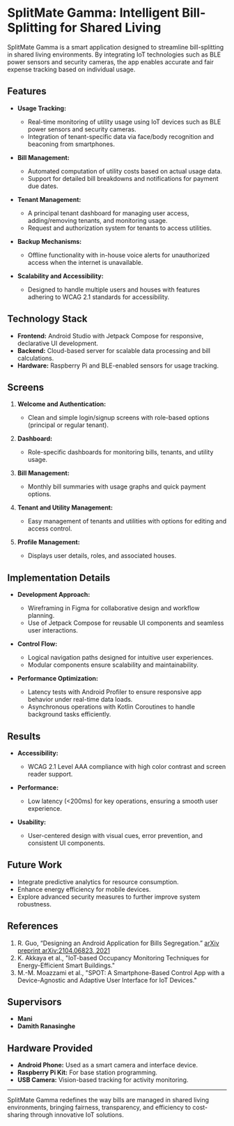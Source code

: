 # SplitMate Gamma: Intelligent Bill-Splitting for Shared Living

SplitMate Gamma is a smart application designed to streamline bill-splitting in shared living environments. By integrating IoT technologies such as BLE power sensors and security cameras, the app enables accurate and fair expense tracking based on individual usage.

## Features

- **Usage Tracking:**
  - Real-time monitoring of utility usage using IoT devices such as BLE power sensors and security cameras.
  - Integration of tenant-specific data via face/body recognition and beaconing from smartphones.

- **Bill Management:**
  - Automated computation of utility costs based on actual usage data.
  - Support for detailed bill breakdowns and notifications for payment due dates.

- **Tenant Management:**
  - A principal tenant dashboard for managing user access, adding/removing tenants, and monitoring usage.
  - Request and authorization system for tenants to access utilities.

- **Backup Mechanisms:**
  - Offline functionality with in-house voice alerts for unauthorized access when the internet is unavailable.

- **Scalability and Accessibility:**
  - Designed to handle multiple users and houses with features adhering to WCAG 2.1 standards for accessibility.

## Technology Stack

- **Frontend:** Android Studio with Jetpack Compose for responsive, declarative UI development.
- **Backend:** Cloud-based server for scalable data processing and bill calculations.
- **Hardware:** Raspberry Pi and BLE-enabled sensors for usage tracking.

## Screens

1. **Welcome and Authentication:**
   - Clean and simple login/signup screens with role-based options (principal or regular tenant).

2. **Dashboard:**
   - Role-specific dashboards for monitoring bills, tenants, and utility usage.

3. **Bill Management:**
   - Monthly bill summaries with usage graphs and quick payment options.

4. **Tenant and Utility Management:**
   - Easy management of tenants and utilities with options for editing and access control.

5. **Profile Management:**
   - Displays user details, roles, and associated houses.

## Implementation Details

- **Development Approach:**
  - Wireframing in Figma for collaborative design and workflow planning.
  - Use of Jetpack Compose for reusable UI components and seamless user interactions.

- **Control Flow:**
  - Logical navigation paths designed for intuitive user experiences.
  - Modular components ensure scalability and maintainability.

- **Performance Optimization:**
  - Latency tests with Android Profiler to ensure responsive app behavior under real-time data loads.
  - Asynchronous operations with Kotlin Coroutines to handle background tasks efficiently.

## Results

- **Accessibility:**
  - WCAG 2.1 Level AAA compliance with high color contrast and screen reader support.

- **Performance:**
  - Low latency (<200ms) for key operations, ensuring a smooth user experience.

- **Usability:**
  - User-centered design with visual cues, error prevention, and consistent UI components.

## Future Work

- Integrate predictive analytics for resource consumption.
- Enhance energy efficiency for mobile devices.
- Explore advanced security measures to further improve system robustness.

## References

1. R. Guo, “Designing an Android Application for Bills Segregation.” [arXiv preprint arXiv:2104.06823, 2021](https://arxiv.org/abs/2104.06823)
2. K. Akkaya et al., "IoT-based Occupancy Monitoring Techniques for Energy-Efficient Smart Buildings."
3. M.-M. Moazzami et al., "SPOT: A Smartphone-Based Control App with a Device-Agnostic and Adaptive User Interface for IoT Devices."

## Supervisors

- **Mani**
- **Damith Ranasinghe**

## Hardware Provided

- **Android Phone:** Used as a smart camera and interface device.
- **Raspberry Pi Kit:** For base station programming.
- **USB Camera:** Vision-based tracking for activity monitoring.

---

SplitMate Gamma redefines the way bills are managed in shared living environments, bringing fairness, transparency, and efficiency to cost-sharing through innovative IoT solutions.

